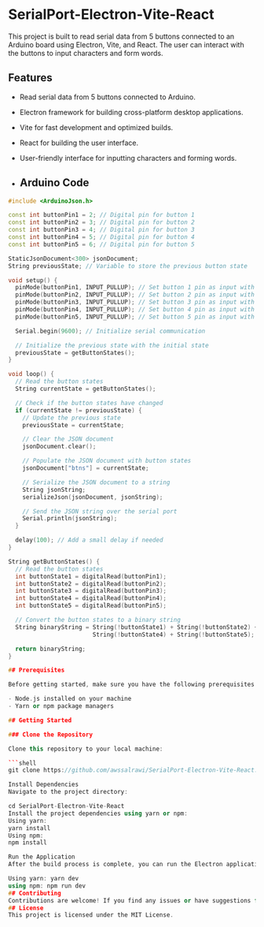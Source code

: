 # SerialPort-Electron-Vite-React

This project is built to read serial data from 5 buttons connected to an Arduino board using Electron, Vite, and React. The user can interact with the buttons to input characters and form words.

## Features

- Read serial data from 5 buttons connected to Arduino.
- Electron framework for building cross-platform desktop applications.
- Vite for fast development and optimized builds.
- React for building the user interface.
- User-friendly interface for inputting characters and forming words.

- ## Arduino Code

```cpp
#include <ArduinoJson.h>

const int buttonPin1 = 2; // Digital pin for button 1
const int buttonPin2 = 3; // Digital pin for button 2
const int buttonPin3 = 4; // Digital pin for button 3
const int buttonPin4 = 5; // Digital pin for button 4
const int buttonPin5 = 6; // Digital pin for button 5

StaticJsonDocument<300> jsonDocument;
String previousState; // Variable to store the previous button state

void setup() {
  pinMode(buttonPin1, INPUT_PULLUP); // Set button 1 pin as input with internal pull-up
  pinMode(buttonPin2, INPUT_PULLUP); // Set button 2 pin as input with internal pull-up
  pinMode(buttonPin3, INPUT_PULLUP); // Set button 3 pin as input with internal pull-up
  pinMode(buttonPin4, INPUT_PULLUP); // Set button 4 pin as input with internal pull-up
  pinMode(buttonPin5, INPUT_PULLUP); // Set button 5 pin as input with internal pull-up

  Serial.begin(9600); // Initialize serial communication

  // Initialize the previous state with the initial state
  previousState = getButtonStates();
}

void loop() {
  // Read the button states
  String currentState = getButtonStates();

  // Check if the button states have changed
  if (currentState != previousState) {
    // Update the previous state
    previousState = currentState;

    // Clear the JSON document
    jsonDocument.clear();

    // Populate the JSON document with button states
    jsonDocument["btns"] = currentState;

    // Serialize the JSON document to a string
    String jsonString;
    serializeJson(jsonDocument, jsonString);

    // Send the JSON string over the serial port
    Serial.println(jsonString);
  }

  delay(100); // Add a small delay if needed
}

String getButtonStates() {
  // Read the button states
  int buttonState1 = digitalRead(buttonPin1);
  int buttonState2 = digitalRead(buttonPin2);
  int buttonState3 = digitalRead(buttonPin3);
  int buttonState4 = digitalRead(buttonPin4);
  int buttonState5 = digitalRead(buttonPin5);

  // Convert the button states to a binary string
  String binaryString = String(!buttonState1) + String(!buttonState2) + String(!buttonState3) +
                        String(!buttonState4) + String(!buttonState5);

  return binaryString;
}

## Prerequisites

Before getting started, make sure you have the following prerequisites:

- Node.js installed on your machine
- Yarn or npm package managers

## Getting Started

### Clone the Repository

Clone this repository to your local machine:

```shell
git clone https://github.com/awssalrawi/SerialPort-Electron-Vite-React.git

Install Dependencies
Navigate to the project directory:

cd SerialPort-Electron-Vite-React
Install the project dependencies using yarn or npm:
Using yarn:
yarn install
Using npm:
npm install

Run the Application
After the build process is complete, you can run the Electron application:

Using yarn: yarn dev
using npm: npm run dev
## Contributing
Contributions are welcome! If you find any issues or have suggestions for improvements, feel free to open an issue or submit a pull request.
## License
This project is licensed under the MIT License.
